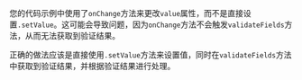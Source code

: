 您的代码示例中使用了`onChange`方法来更改`value`属性，而不是直接设置`.setValue`。这可能会导致问题，因为`onChange`方法不会触发`validateFields`方法，从而无法获取到验证结果。

正确的做法应该是直接使用`.setValue`方法来设置值，同时在`validateFields`方法中获取到验证结果，并根据验证结果进行处理。
